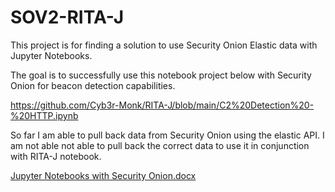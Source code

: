 # SOV2-RITA-J
This project is for finding a solution to use Security Onion Elastic data with Jupyter Notebooks. 

The goal is to successfully use this notebook project below with Security Onion for beacon detection capabilities. 

https://github.com/Cyb3r-Monk/RITA-J/blob/main/C2%20Detection%20-%20HTTP.ipynb 

So far I am able to pull back data from Security Onion using the elastic API. I am not able not able to pull back the correct data to use it in conjunction with RITA-J notebook.

[Jupyter Notebooks with Security Onion.docx](https://github.com/ColeVan/SOV2-RITA-J/files/7748185/Jupyter.Notebooks.with.Security.Onion.docx)
